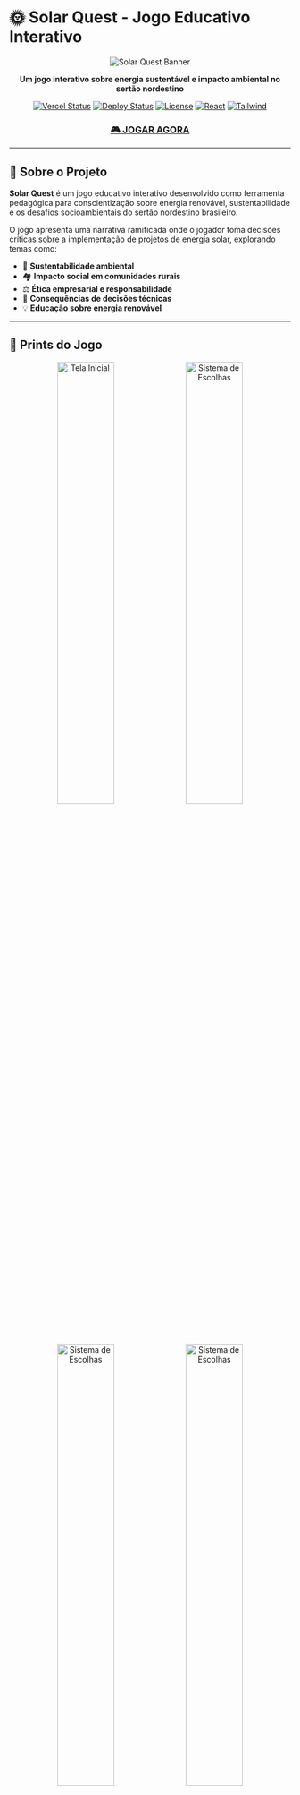 # 🌞 Solar Quest - Jogo Educativo Interativo

<div align="center">
  
  ![Solar Quest Banner](https://img.shields.io/badge/Solar%20Quest-Energia%20Sustentável-green?style=for-the-badge&logo=sun&logoColor=yellow)
  
  **Um jogo interativo sobre energia sustentável e impacto ambiental no sertão nordestino**
  
  [![Vercel Status](https://vercelbadge.vercel.app/api/SEU-USUARIO/solar-quest)](https://solar-quest.vercel.app/)
  [![Deploy Status](https://img.shields.io/github/deployments/SEU-USUARIO/solar-quest/github-pages?style=flat-square&label=Deploy)](https://vercel.com/cefras54-1783s-projects)
  [![License](https://img.shields.io/github/license/cefrasjose/solar-quest?style=flat-square)](LICENSE)
  [![React](https://img.shields.io/badge/React-18+-blue?style=flat-square&logo=react)](https://reactjs.org/)
  [![Tailwind](https://img.shields.io/badge/Tailwind-3+-06B6D4?style=flat-square&logo=tailwindcss)](https://tailwindcss.com/)
  
  ### [🎮 JOGAR AGORA](https://solar-quest.vercel.app/)
  
</div>


---

## 📖 Sobre o Projeto

**Solar Quest** é um jogo educativo interativo desenvolvido como ferramenta pedagógica para conscientização sobre energia renovável, sustentabilidade e os desafios socioambientais do sertão nordestino brasileiro.

O jogo apresenta uma narrativa ramificada onde o jogador toma decisões críticas sobre a implementação de projetos de energia solar, explorando temas como:

- 🌱 **Sustentabilidade ambiental**
- 🏘️ **Impacto social em comunidades rurais**
- ⚖️ **Ética empresarial e responsabilidade**
- 🔄 **Consequências de decisões técnicas**
- 💡 **Educação sobre energia renovável**

---

## 📸 Prints do Jogo

<p align="center">
  <img src="./screenshots/Captura de tela 2025-08-21 042045.png" alt="Tela Inicial" width="45%"/>
  <img src="./screenshots/Captura de tela 2025-08-21 042711.png" alt="Sistema de Escolhas" width="45%"/>
  <img src="./screenshots/Captura de tela 2025-08-21 042740.png" alt="Sistema de Escolhas" width="45%"/>
  <img src="./screenshots/Captura de tela 2025-08-21 042759.png" alt="Sistema de Escolhas" width="45%"/>
</p>

<p align="center">
  <img src="./screenshots/Captura de tela 2025-08-21 042807.png" alt="Final do Jogo" width="70%"/>
</p>

---

## 🎯 Objetivos Educacionais

### 🎓 **Aprendizado**
- Compreender os desafios da implementação de energia solar
- Analisar impactos ambientais de projetos energéticos
- Desenvolver pensamento crítico sobre sustentabilidade
- Conhecer a realidade do sertão nordestino

### 🎮 **Mecânicas do Jogo**
- **Narrativa Interativa**: História com múltiplas ramificações
- **Sistema de Escolhas**: Decisões que impactam o desfecho
- **Múltiplos Finais**: 4 finais diferentes baseados nas escolhas
- **Progressão Salva**: Continue de onde parou
- **Experiência Imersiva**: Animações e design solarpunk

---

## 🕹️ Como Jogar

### 🚀 **Acesso Online**
1. **Visite**: [https://solar-quest.vercel.app/](https://solar-quest.vercel.app/)
2. **Digite seu nome** para personalizar a experiência
3. **Escolha seu gênero** para definir a narrativa inicial
4. **Tome decisões** que moldarão sua jornada
5. **Descubra** um dos múltiplos finais baseados em suas escolhas

### 📊 **Estrutura Narrativa**
```mermaid
graph TD
    A[Início] --> B[Escolha de Gênero]
    B --> C[História Pessoal]
    C --> D[Oportunidade de Trabalho]
    D --> E{Aceitar Projeto?}
    E -->|Sim| F[Escolha do Terreno]
    E -->|Não| G[Fim - Desistência]
    F --> H[Pedra Branca] 
    F --> I[Chapada do Sol Nascente]
    H --> J{Acelerar ou Reavaliar?}
    I --> J
    J --> K[Final Perfeito 🌞]
    J --> L[Final Bom 🌱]
    J --> M[Final Trágico ⚡]
    J --> N[Final Meio Termo 🏜️]
```

---

## 🛠️ Tecnologias Utilizadas

### 🔧 **Frontend**
- **React.js 18+** - Framework principal
- **JavaScript ES6+** - Linguagem de programação
- **HTML5 & CSS3** - Estrutura e estilização

### 🎨 **Design & UI/UX**
- **Tailwind CSS** - Framework de estilização
- **Framer Motion** - Animações e transições
- **Lucide React** - Biblioteca de ícones
- **Design Solarpunk** - Estética sustentável minimalista

### ⚙️ **Funcionalidades**
- **Local Storage API** - Salvamento de progresso
- **Responsive Design** - Compatibilidade mobile/desktop
- **PWA Ready** - Experiência app-like
- **Accessibility** - Contraste e navegação otimizados

### 🚀 **Deploy & Hosting**
- **Vercel** - Hospedagem gratuita
- **Vite/Create React App** - Bundling e otimização

---

## 📁 Estrutura do Projeto

```
solar-quest/
├── 📂 public/
│   ├── 📄 index.html          # Template HTML
│   └── 🖼️ favicon.ico         # Ícone da aba
├── 📂 src/
│   ├── 📄 App.js              # Componente principal do jogo
│   ├── 📄 index.js            # Entry point React
│   └── 📄 index.css           # Estilos globais
├── 📄 package.json            # Dependências do projeto
├── 📄 README.md              # Documentação
└── 📄 LICENSE                # Licença do projeto
```

---

## 🎭 Personagens e Cenários

### 👤 **Protagonistas**
- **Personagem Masculino**: Técnico em energia, filho do sertão
- **Personagem Feminino**: Engenheira ambiental, defensora da comunidade

### 🏞️ **Cenários**
- **Pedra Branca (PE)**: Terreno árido com alto potencial solar
- **Chapada do Sol Nascente (DF)**: Área elevada com riscos geológicos

### 👥 **NPCs Importantes**
- **Dona Lúcia**: Representante comunitária de Pedra Branca
- **Jeferson Silva**: Líder da comunidade Sol Nascente
- **Carla Fontes**: Investidora pragmática
- **Carlos Lima**: Representante da ONG Verde Viva
- **Ministro Elias Rocha**: Político local
- **Mãe Zefa / Dona Iraci**: Cartomantes que leem a terra

---

## 🎯 Finais Possíveis

| Final | Condição | Resultado |
|-------|----------|-----------|
| 🌞 **Perfeito** | Reavaliou o impacto e ouviu a comunidade | Projeto modelo internacional |
| 🌱 **Bom** | Acelerou mas reverteu após cartomante | Reconstrução sustentável |
| ⚡ **Trágico** | Acelerou e ignorou avisos | Desastre ambiental |
| 🏜️ **Meio Termo** | Abandonou após problemas | Desativação e recuperação lenta |

---

## 🚀 Instalação e Desenvolvimento

### 📋 **Pré-requisitos**
- Node.js 16+ 
- NPM ou Yarn
- Git

### 🔧 **Instalação Local**
```bash
# Clone o repositório
git clone https://github.com/cefrasjose/solar-quest.git

# Entre na pasta
cd solar-quest

# Instale dependências
npm install

# Execute em desenvolvimento
npm start

# Acesse http://localhost:3000
```

### 🏗️ **Build de Produção**
```bash
# Gerar build otimizado
npm run build

# Testar build localmente
npx serve -s build
```

---

## 🤝 Contribuições

### 📌 **Como Contribuir**
1. 🍴 **Fork** o projeto
2. 🌿 **Crie uma branch** (`git checkout -b feature/nova-funcionalidade`)
3. 💾 **Commit** suas mudanças (`git commit -m 'Adiciona nova funcionalidade'`)
4. 📤 **Push** para a branch (`git push origin feature/nova-funcionalidade`)
5. 🔄 **Abra um Pull Request**

### 🐛 **Reportar Bugs**
- Use as [Issues do GitHub](https://github.com/cefrasjose/solar-quest/issues)
- Descreva o problema detalhadamente
- Inclua steps para reproduzir
- Adicione screenshots se necessário

### 💡 **Sugerir Melhorias**
- Novas funcionalidades
- Melhorias de UX/UI  
- Otimizações de performance
- Correções de acessibilidade

---

## 👥 Equipe de Desenvolvimento

<table>
  <tr>
    <td align="center">
      <strong>🎓 Professor Orientador</strong><br>
      <strong>Renato Nunes de Ramalho</strong><br>
      <em>Orientação acadêmica</em>
    </td>
  </tr>
</table>

<table>
  <tr>
    <td align="center">
      <strong>👨‍🎓 Alunos - 3° "G" 2025 EREMWAL</strong><br>
      <strong>Lucas Nadson</strong><br>
      <strong>Mariana Vitória</strong><br>
      <strong>Rikelmy</strong><br>
      <em>Desenvolvimento e pesquisa</em>
    </td>
  </tr>
</table>

<table>
  <tr>
    <td align="center">
      <strong>👨‍💻 Colaboradores</strong><br>
      <strong>Cefras Mandú</strong><br>
      <strong>Robson Luan</strong><br>
      <em>Eng. de Computação IFPB-CG</em><br>
      <strong>Francisco Ferreira</strong><br>
      <em>S.I UNIFAP-CE</em><br>
      <em>Desenvolvimento técnico</em>
    </td>
  </tr>
</table>

---

## 📊 Status do Projeto

- ✅ **Narrativa completa** implementada
- ✅ **Sistema de escolhas** funcionando
- ✅ **Múltiplos finais** disponíveis
- ✅ **Save/Load** automático
- ✅ **Design responsivo** mobile/desktop
- ✅ **Animações** e transições
- ✅ **Deploy automatizado** GitHub Pages

### 🔮 **Próximas Funcionalidades**
- 🔊 Trilha sonora ambiente
- 🖼️ Ilustrações customizadas dos cenários
- 📈 Sistema de estatísticas de jogadas
- 🌐 Suporte a múltiplos idiomas
- 📱 Versão PWA offline

---

## 📄 Licença

Este projeto está licenciado sob a **MIT License** - veja o arquivo [LICENSE](LICENSE) para detalhes.

```
MIT License - Uso educacional e não comercial incentivado
Copyright (c) 2024 Equipe Solar Quest EREMWAL
```

---

## 🌐 Links Úteis

- 🎮 **Jogo Online**: [https://solar-quest.vercel.app](https://solar-quest.vercel.app)
- 📊 **Repositório**: [https://github.com/cefrasjose/solar-quest](https://github.com/cefrasjose/solar-quest)
- 🚀 **Deploy Status**: [GitHub Actions](https://github.com/cefrasjose/solar-quest/actions)
- 📝 **Issues**: [Reportar Problemas](https://github.com/cefrasjose/solar-quest/issues)
- 💬 **Discussões**: [GitHub Discussions](https://github.com/cefrasjose/solar-quest/discussions)

---

## 📞 Contato

Para dúvidas acadêmicas ou colaborações:

- 📧 **Email institucional**: [cefras.jose@academico.ifpb.edu.br](mailto:cefras.jose@academico.ifpb.edu.br)
- 🏫 **EREMWAL** - Escola de Referência em Ensino Médio Dr. Walmy Campos Bezerra
- 🎓 **IFPB** - Instituto Federal da Paraíba Campus Campina Grande
- 🎓 **UNIFAP-CE** - Centro Universitario Paraíso

---

<div align="center">
  
  ### 🌱 Feito com 💚 pela equipe EREMWAL e colaboração dos estudantes do IFPB-CG e UniFAP-CE

-[@cefrasjose](https://github.com/cefrasjose) -[@robsonluan95](https://github.com/robsonluan95) 
  
  **"Construir um futuro exige mais do que luz, exige consciência."**
  
  *- Solar Quest*
  
  ---
  
  ⭐ **Gostou do projeto? Deixe uma estrela!** ⭐
  
</div>
